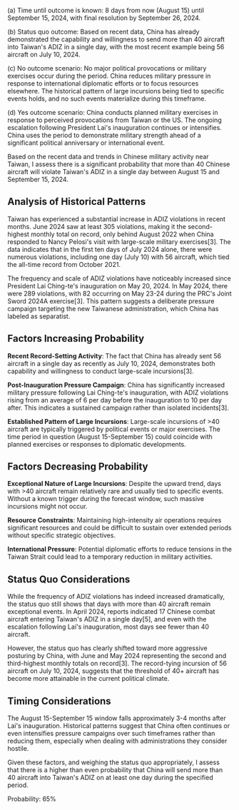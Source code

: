 (a) Time until outcome is known: 8 days from now (August 15) until September 15, 2024, with final resolution by September 26, 2024.

(b) Status quo outcome: Based on recent data, China has already demonstrated the capability and willingness to send more than 40 aircraft into Taiwan's ADIZ in a single day, with the most recent example being 56 aircraft on July 10, 2024.

(c) No outcome scenario: No major political provocations or military exercises occur during the period. China reduces military pressure in response to international diplomatic efforts or to focus resources elsewhere. The historical pattern of large incursions being tied to specific events holds, and no such events materialize during this timeframe.

(d) Yes outcome scenario: China conducts planned military exercises in response to perceived provocations from Taiwan or the US. The ongoing escalation following President Lai's inauguration continues or intensifies. China uses the period to demonstrate military strength ahead of a significant political anniversary or international event.

Based on the recent data and trends in Chinese military activity near Taiwan, I assess there is a significant probability that more than 40 Chinese aircraft will violate Taiwan's ADIZ in a single day between August 15 and September 15, 2024.

## Analysis of Historical Patterns

Taiwan has experienced a substantial increase in ADIZ violations in recent months. June 2024 saw at least 305 violations, making it the second-highest monthly total on record, only behind August 2022 when China responded to Nancy Pelosi's visit with large-scale military exercises[3]. The data indicates that in the first ten days of July 2024 alone, there were numerous violations, including one day (July 10) with 56 aircraft, which tied the all-time record from October 2021.

The frequency and scale of ADIZ violations have noticeably increased since President Lai Ching-te's inauguration on May 20, 2024. In May 2024, there were 289 violations, with 82 occurring on May 23-24 during the PRC's Joint Sword 2024A exercise[3]. This pattern suggests a deliberate pressure campaign targeting the new Taiwanese administration, which China has labeled as separatist.

## Factors Increasing Probability

**Recent Record-Setting Activity**: The fact that China has already sent 56 aircraft in a single day as recently as July 10, 2024, demonstrates both capability and willingness to conduct large-scale incursions[3].

**Post-Inauguration Pressure Campaign**: China has significantly increased military pressure following Lai Ching-te's inauguration, with ADIZ violations rising from an average of 6 per day before the inauguration to 10 per day after. This indicates a sustained campaign rather than isolated incidents[3].

**Established Pattern of Large Incursions**: Large-scale incursions of >40 aircraft are typically triggered by political events or major exercises. The time period in question (August 15-September 15) could coincide with planned exercises or responses to diplomatic developments.

## Factors Decreasing Probability

**Exceptional Nature of Large Incursions**: Despite the upward trend, days with >40 aircraft remain relatively rare and usually tied to specific events. Without a known trigger during the forecast window, such massive incursions might not occur.

**Resource Constraints**: Maintaining high-intensity air operations requires significant resources and could be difficult to sustain over extended periods without specific strategic objectives.

**International Pressure**: Potential diplomatic efforts to reduce tensions in the Taiwan Strait could lead to a temporary reduction in military activities.

## Status Quo Considerations

While the frequency of ADIZ violations has indeed increased dramatically, the status quo still shows that days with more than 40 aircraft remain exceptional events. In April 2024, reports indicated 17 Chinese combat aircraft entering Taiwan's ADIZ in a single day[5], and even with the escalation following Lai's inauguration, most days see fewer than 40 aircraft.

However, the status quo has clearly shifted toward more aggressive posturing by China, with June and May 2024 representing the second and third-highest monthly totals on record[3]. The record-tying incursion of 56 aircraft on July 10, 2024, suggests that the threshold of 40+ aircraft has become more attainable in the current political climate.

## Timing Considerations

The August 15-September 15 window falls approximately 3-4 months after Lai's inauguration. Historical patterns suggest that China often continues or even intensifies pressure campaigns over such timeframes rather than reducing them, especially when dealing with administrations they consider hostile.

Given these factors, and weighing the status quo appropriately, I assess that there is a higher than even probability that China will send more than 40 aircraft into Taiwan's ADIZ on at least one day during the specified period.

Probability: 65%
